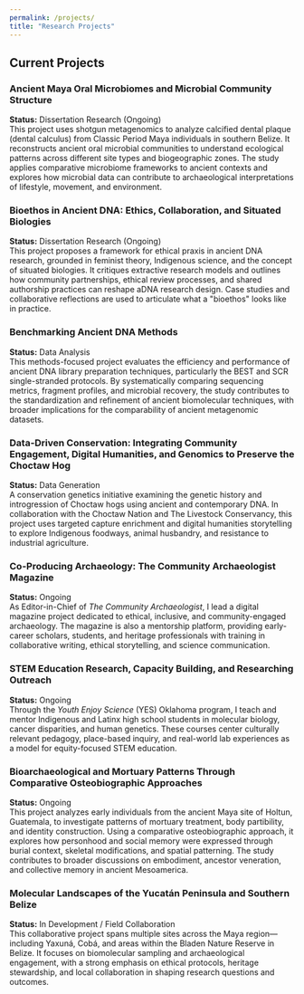 ```yaml
---
permalink: /projects/
title: "Research Projects"
---
```

## Current Projects
### Ancient Maya Oral Microbiomes and Microbial Community Structure  
**Status:** Dissertation Research (Ongoing)  
This project uses shotgun metagenomics to analyze calcified dental plaque (dental calculus) from Classic Period Maya individuals in southern Belize. It reconstructs ancient oral microbial communities to understand ecological patterns across different site types and biogeographic zones. The study applies comparative microbiome frameworks to ancient contexts and explores how microbial data can contribute to archaeological interpretations of lifestyle, movement, and environment.

### Bioethos in Ancient DNA: Ethics, Collaboration, and Situated Biologies  
**Status:** Dissertation Research (Ongoing)   
This project proposes a framework for ethical praxis in ancient DNA research, grounded in feminist theory, Indigenous science, and the concept of situated biologies. It critiques extractive research models and outlines how community partnerships, ethical review processes, and shared authorship practices can reshape aDNA research design. Case studies and collaborative reflections are used to articulate what a "bioethos" looks like in practice.

### Benchmarking Ancient DNA Methods  
**Status:** Data Analysis  
This methods-focused project evaluates the efficiency and performance of ancient DNA library preparation techniques, particularly the BEST and SCR single-stranded protocols. By systematically comparing sequencing metrics, fragment profiles, and microbial recovery, the study contributes to the standardization and refinement of ancient biomolecular techniques, with broader implications for the comparability of ancient metagenomic datasets.

### Data-Driven Conservation: Integrating Community Engagement, Digital Humanities, and Genomics to Preserve the Choctaw Hog  
**Status:** Data Generation  
A conservation genetics initiative examining the genetic history and introgression of Choctaw hogs using ancient and contemporary DNA. In collaboration with the Choctaw Nation and The Livestock Conservancy, this project uses targeted capture enrichment and digital humanities storytelling to explore Indigenous foodways, animal husbandry, and resistance to industrial agriculture.

### Co-Producing Archaeology: The Community Archaeologist Magazine  
**Status:** Ongoing  
As Editor-in-Chief of *The Community Archaeologist*, I lead a digital magazine project dedicated to ethical, inclusive, and community-engaged archaeology. The magazine is also a mentorship platform, providing early-career scholars, students, and heritage professionals with training in collaborative writing, ethical storytelling, and science communication.

### STEM Education Research, Capacity Building, and Researching Outreach  
**Status:** Ongoing  
Through the *Youth Enjoy Science* (YES) Oklahoma program, I teach and mentor Indigenous and Latinx high school students in molecular biology, cancer disparities, and human genetics. These courses center culturally relevant pedagogy, place-based inquiry, and real-world lab experiences as a model for equity-focused STEM education.

### Bioarchaeological and Mortuary Patterns Through Comparative Osteobiographic Approaches
**Status:** Ongoing  
This project analyzes early individuals from the ancient Maya site of Holtun, Guatemala, to investigate patterns of mortuary treatment, body partibility, and identity construction. Using a comparative osteobiographic approach, it explores how personhood and social memory were expressed through burial context, skeletal modifications, and spatial patterning. The study contributes to broader discussions on embodiment, ancestor veneration, and collective memory in ancient Mesoamerica.
  
### Molecular Landscapes of the Yucatán Peninsula and Southern Belize  
**Status:** In Development / Field Collaboration  
This collaborative project spans multiple sites across the Maya region—including Yaxuná, Cobá, and areas within the Bladen Nature Reserve in Belize. It focuses on biomolecular sampling and archaeological engagement, with a strong emphasis on ethical protocols, heritage stewardship, and local collaboration in shaping research questions and outcomes.
